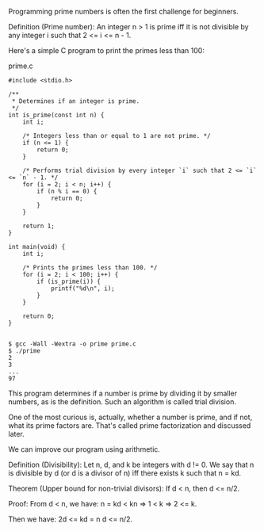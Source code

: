 ---
---

Programming prime numbers is often the first challenge for beginners.

Definition (Prime number):
An integer n > 1 is prime iff it is not divisible by any integer i such that 2 <= i <= n - 1.

Here's a simple C program to print the primes less than 100:

prime.c

    #include <stdio.h>
    
    /**
     * Determines if an integer is prime.
     */
    int is_prime(const int n) {
        int i;
    
        /* Integers less than or equal to 1 are not prime. */
        if (n <= 1) {
            return 0;
        }
    
        /* Performs trial division by every integer `i` such that 2 <= `i` <= `n` - 1. */
        for (i = 2; i < n; i++) {
            if (n % i == 0) {
                return 0;
            }
        }
    
        return 1;
    }
    
    int main(void) {
        int i;
    
        /* Prints the primes less than 100. */
        for (i = 2; i < 100; i++) {
            if (is_prime(i)) {
                printf("%d\n", i);
            }
        }
    
        return 0;
    }


    $ gcc -Wall -Wextra -o prime prime.c
    $ ./prime
    2
    3
    ...
    97

This program determines if a number is prime by dividing it by smaller numbers, as is the definition.  Such an algorithm is called trial division.

One of the most curious is, actually, whether a number is prime, and if not, what its prime factors are.  That's called prime factorization and discussed later.

We can improve our program using arithmetic.

Definition (Divisibility):
Let n, d, and k be integers with d != 0.  We say that n is divisible by d (or d is a divisor of n) iff there exists k such that n = kd.

Theorem (Upper bound for non-trivial divisors):
If d < n, then d <= n/2.

Proof:
From d < n, we have:
n = kd < kn
=>   1 < k
=>   2 <= k.

Then we have:
    2d <= kd = n
     d <= n/2.
